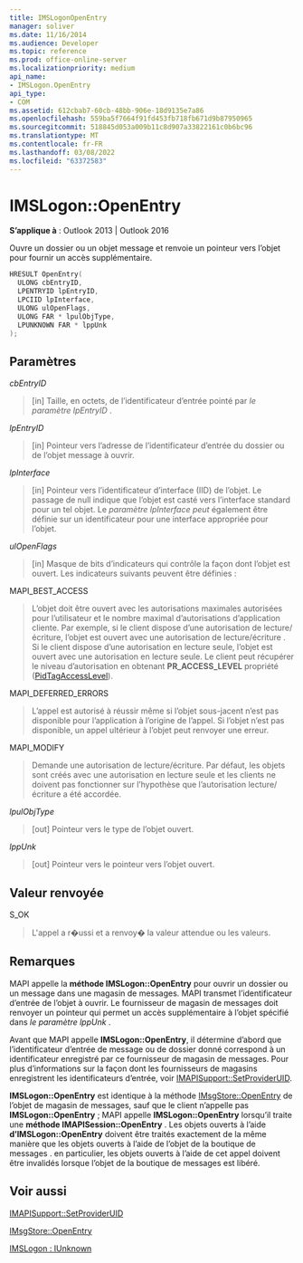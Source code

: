 ```yaml
---
title: IMSLogonOpenEntry
manager: soliver
ms.date: 11/16/2014
ms.audience: Developer
ms.topic: reference
ms.prod: office-online-server
ms.localizationpriority: medium
api_name:
- IMSLogon.OpenEntry
api_type:
- COM
ms.assetid: 612cbab7-60cb-48bb-906e-18d9135e7a86
ms.openlocfilehash: 559ba5f7664f91fd453fb718fb671d9b87950965
ms.sourcegitcommit: 518845d053a009b11c8d907a33822161c0b6bc96
ms.translationtype: MT
ms.contentlocale: fr-FR
ms.lasthandoff: 03/08/2022
ms.locfileid: "63372583"
---
```

# <a name="imslogonopenentry"></a>IMSLogon::OpenEntry

  
  
**S’applique à** : Outlook 2013 | Outlook 2016 
  
Ouvre un dossier ou un objet message et renvoie un pointeur vers l’objet pour fournir un accès supplémentaire. 
  
```cpp
HRESULT OpenEntry(
  ULONG cbEntryID,
  LPENTRYID lpEntryID,
  LPCIID lpInterface,
  ULONG ulOpenFlags,
  ULONG FAR * lpulObjType,
  LPUNKNOWN FAR * lppUnk
);
```

## <a name="parameters"></a>Paramètres

 _cbEntryID_
  
> [in] Taille, en octets, de l’identificateur d’entrée pointé par  _le paramètre lpEntryID_ . 
    
 _lpEntryID_
  
> [in] Pointeur vers l’adresse de l’identificateur d’entrée du dossier ou de l’objet message à ouvrir. 
    
 _lpInterface_
  
> [in] Pointeur vers l’identificateur d’interface (IID) de l’objet. Le passage de null indique que l’objet est casté vers l’interface standard pour un tel objet. Le  _paramètre lpInterface peut_ également être définie sur un identificateur pour une interface appropriée pour l’objet. 
    
 _ulOpenFlags_
  
> [in] Masque de bits d’indicateurs qui contrôle la façon dont l’objet est ouvert. Les indicateurs suivants peuvent être définies :
    
MAPI_BEST_ACCESS 
  
> L’objet doit être ouvert avec les autorisations maximales autorisées pour l’utilisateur et le nombre maximal d’autorisations d’application cliente. Par exemple, si le client dispose d’une autorisation de lecture/écriture, l’objet est ouvert avec une autorisation de lecture/écriture . Si le client dispose d’une autorisation en lecture seule, l’objet est ouvert avec une autorisation en lecture seule. Le client peut récupérer le niveau d’autorisation en obtenant **PR_ACCESS_LEVEL** propriété ([PidTagAccessLevel](pidtagaccesslevel-canonical-property.md)).
    
MAPI_DEFERRED_ERRORS 
  
> L’appel est autorisé à réussir même si l’objet sous-jacent n’est pas disponible pour l’application à l’origine de l’appel. Si l’objet n’est pas disponible, un appel ultérieur à l’objet peut renvoyer une erreur.
    
MAPI_MODIFY 
  
> Demande une autorisation de lecture/écriture. Par défaut, les objets sont créés avec une autorisation en lecture seule et les clients ne doivent pas fonctionner sur l’hypothèse que l’autorisation lecture/écriture a été accordée. 
    
 _lpulObjType_
  
> [out] Pointeur vers le type de l’objet ouvert.
    
 _lppUnk_
  
> [out] Pointeur vers le pointeur vers l’objet ouvert.
    
## <a name="return-value"></a>Valeur renvoyée

S_OK 
  
> L'appel a r�ussi et a renvoy� la valeur attendue ou les valeurs.
    
## <a name="remarks"></a>Remarques

MAPI appelle la **méthode IMSLogon::OpenEntry** pour ouvrir un dossier ou un message dans une magasin de messages. MAPI transmet l’identificateur d’entrée de l’objet à ouvrir. Le fournisseur de magasin de messages doit renvoyer un pointeur qui permet un accès supplémentaire à l’objet spécifié dans _le paramètre lppUnk_ . 
  
Avant que MAPI appelle **IMSLogon::OpenEntry**, il détermine d’abord que l’identificateur d’entrée de message ou de dossier donné correspond à un identificateur enregistré par ce fournisseur de magasin de messages. Pour plus d’informations sur la façon dont les fournisseurs de magasins enregistrent les identificateurs d’entrée, voir [IMAPISupport::SetProviderUID](imapisupport-setprovideruid.md).
  
 **IMSLogon::OpenEntry** est identique à la méthode [IMsgStore::OpenEntry](imsgstore-openentry.md) de l’objet de magasin de messages, sauf que le client n’appelle pas **IMSLogon::OpenEntry** ; MAPI appelle **IMSLogon::OpenEntry** lorsqu’il traite une **méthode IMAPISession::OpenEntry** . Les objets ouverts à l’aide **d’IMSLogon::OpenEntry** doivent être traités exactement de la même manière que les objets ouverts à l’aide de l’objet de la boutique de messages . en particulier, les objets ouverts à l’aide de cet appel doivent être invalidés lorsque l’objet de la boutique de messages est libéré. 
  
## <a name="see-also"></a>Voir aussi



[IMAPISupport::SetProviderUID](imapisupport-setprovideruid.md)
  
[IMsgStore::OpenEntry](imsgstore-openentry.md)
  
[IMSLogon : IUnknown](imslogoniunknown.md)

